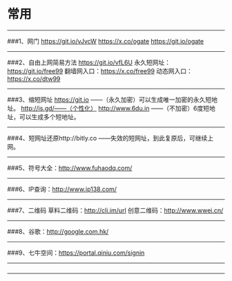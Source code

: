 # 常用
***
###1、网门 
https://git.io/vJvcW
https://x.co/ogate
https://git.io/ogate
***
###2、自由上网简易方法
https://git.io/vfL6U
永久短网址：https://git.io/free99
翻墙网入口：https://x.co/free99
动态网入口：https://x.co/dtw99
***
###3、缩短网址
https://git.io ——（永久加密）可以生成唯一加密的永久短地址。
http://is.gd/——（个性化）
http://www.6du.in  ——（不加密）6度短地址，可以生成多个短地址。
***
###4、短网址还原http://bitly.co  ——失效的短网址，到此复原后，可继续上网。
***
###5、符号大全：http://www.fuhaodq.com/
***
###6、IP查询：http://www.ip138.com/
***
###7、二维码
草料二维码：http://cli.im/url
创意二维码：http://www.wwei.cn/
***
###8、谷歌：http://google.com.hk/
***
###9、七牛空间：https://portal.qiniu.com/signin
***
###
***
